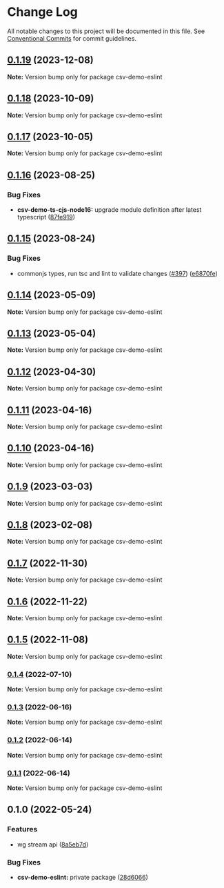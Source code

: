 # Change Log

All notable changes to this project will be documented in this file.
See [Conventional Commits](https://conventionalcommits.org) for commit guidelines.

## [0.1.19](https://github.com/adaltas/node-csv/compare/csv-demo-eslint@0.1.18...csv-demo-eslint@0.1.19) (2023-12-08)

**Note:** Version bump only for package csv-demo-eslint





## [0.1.18](https://github.com/adaltas/node-csv/compare/csv-demo-eslint@0.1.17...csv-demo-eslint@0.1.18) (2023-10-09)

**Note:** Version bump only for package csv-demo-eslint





## [0.1.17](https://github.com/adaltas/node-csv/compare/csv-demo-eslint@0.1.16...csv-demo-eslint@0.1.17) (2023-10-05)

**Note:** Version bump only for package csv-demo-eslint





## [0.1.16](https://github.com/adaltas/node-csv/compare/csv-demo-eslint@0.1.15...csv-demo-eslint@0.1.16) (2023-08-25)


### Bug Fixes

* **csv-demo-ts-cjs-node16:** upgrade module definition after latest typescript ([87fe919](https://github.com/adaltas/node-csv/commit/87fe91996fb2a8895c252177fca4f0cb59a518f9))



## [0.1.15](https://github.com/adaltas/node-csv/compare/csv-demo-eslint@0.1.14...csv-demo-eslint@0.1.15) (2023-08-24)


### Bug Fixes

* commonjs types, run tsc and lint to validate changes ([#397](https://github.com/adaltas/node-csv/issues/397)) ([e6870fe](https://github.com/adaltas/node-csv/commit/e6870fe272c119e273196522c9771d12ff8b2a35))



## [0.1.14](https://github.com/adaltas/node-csv/compare/csv-demo-eslint@0.1.13...csv-demo-eslint@0.1.14) (2023-05-09)

**Note:** Version bump only for package csv-demo-eslint





## [0.1.13](https://github.com/adaltas/node-csv/compare/csv-demo-eslint@0.1.12...csv-demo-eslint@0.1.13) (2023-05-04)

**Note:** Version bump only for package csv-demo-eslint





## [0.1.12](https://github.com/adaltas/node-csv/compare/csv-demo-eslint@0.1.11...csv-demo-eslint@0.1.12) (2023-04-30)

**Note:** Version bump only for package csv-demo-eslint





## [0.1.11](https://github.com/adaltas/node-csv/compare/csv-demo-eslint@0.1.9...csv-demo-eslint@0.1.11) (2023-04-16)

**Note:** Version bump only for package csv-demo-eslint





## [0.1.10](https://github.com/adaltas/node-csv/compare/csv-demo-eslint@0.1.9...csv-demo-eslint@0.1.10) (2023-04-16)

**Note:** Version bump only for package csv-demo-eslint





## [0.1.9](https://github.com/adaltas/node-csv/compare/csv-demo-eslint@0.1.8...csv-demo-eslint@0.1.9) (2023-03-03)

**Note:** Version bump only for package csv-demo-eslint





## [0.1.8](https://github.com/adaltas/node-csv/compare/csv-demo-eslint@0.1.7...csv-demo-eslint@0.1.8) (2023-02-08)

**Note:** Version bump only for package csv-demo-eslint





## [0.1.7](https://github.com/adaltas/node-csv/compare/csv-demo-eslint@0.1.6...csv-demo-eslint@0.1.7) (2022-11-30)

**Note:** Version bump only for package csv-demo-eslint





## [0.1.6](https://github.com/adaltas/node-csv/compare/csv-demo-eslint@0.1.5...csv-demo-eslint@0.1.6) (2022-11-22)

**Note:** Version bump only for package csv-demo-eslint





## [0.1.5](https://github.com/adaltas/node-csv/compare/csv-demo-eslint@0.1.4...csv-demo-eslint@0.1.5) (2022-11-08)

**Note:** Version bump only for package csv-demo-eslint





### [0.1.4](https://github.com/adaltas/node-csv/compare/csv-demo-eslint@0.1.3...csv-demo-eslint@0.1.4) (2022-07-10)

**Note:** Version bump only for package csv-demo-eslint





### [0.1.3](https://github.com/adaltas/node-csv/compare/csv-demo-eslint@0.1.2...csv-demo-eslint@0.1.3) (2022-06-16)

**Note:** Version bump only for package csv-demo-eslint





### [0.1.2](https://github.com/adaltas/node-csv/compare/csv-demo-eslint@0.1.1...csv-demo-eslint@0.1.2) (2022-06-14)

**Note:** Version bump only for package csv-demo-eslint





### [0.1.1](https://github.com/adaltas/node-csv/compare/csv-demo-eslint@0.1.0...csv-demo-eslint@0.1.1) (2022-06-14)

**Note:** Version bump only for package csv-demo-eslint





## 0.1.0 (2022-05-24)


### Features

* wg stream api ([8a5eb7d](https://github.com/adaltas/node-csv/commit/8a5eb7dfd31b22217db4fbbc832d707221850785))


### Bug Fixes

* **csv-demo-eslint:** private package ([28d6066](https://github.com/adaltas/node-csv/commit/28d60660de1c886e51e9cc16771f17fc4257a304))
